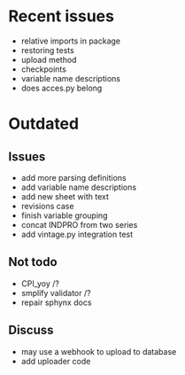 Recent issues
=============

- relative imports in package
- restoring tests
- upload method
- checkpoints
- variable name descriptions
- does acces.py belong 

Outdated
========

Issues
------
- add more parsing definitions
- add variable name descriptions
- add new sheet with text 
- revisions case
- finish variable grouping
- concat INDPRO from two series
- add vintage.py integration test

Not todo
--------
- CPI_yoy /?
- smplify validator /?
- repair sphynx docs


Discuss
-------
- may use a webhook to upload to database
- add uploader code
